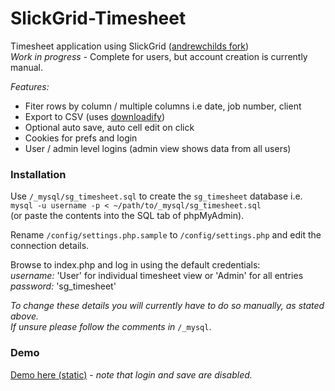 SlickGrid-Timesheet
===================

Timesheet application using SlickGrid ([andrewchilds fork](https://github.com/andrewchilds/SlickGrid))  
*Work in progress* - Complete for users, but account creation is currently manual.

*Features:*  
* Fiter rows by column / multiple columns i.e date, job number, client  
* Export to CSV (uses [downloadify](https://github.com/dcneiner/Downloadify))  
* Optional auto save, auto cell edit on click  
* Cookies for prefs and login  
* User / admin level logins (admin view shows data from all users)  

### Installation

Use `/_mysql/sg_timesheet.sql` to create the `sg_timesheet` database i.e.  
`mysql -u username -p < ~/path/to/_mysql/sg_timesheet.sql`  
(or paste the contents into the SQL tab of phpMyAdmin).  

Rename `/config/settings.php.sample` to `/config/settings.php` and edit the connection details.  

Browse to index.php and log in using the default credentials:  
*username:* 'User' for individual timesheet view or 'Admin' for all entries  
*password:* 'sg_timesheet'  

*To change these details you will currently have to do so manually, as stated above.*  
*If unsure please follow the comments in* `/_mysql`.

### Demo
[Demo here (static)](http://robcrawford.github.io/demos/slickgrid-timesheet-static-demo/) - *note that login and save are disabled.*
